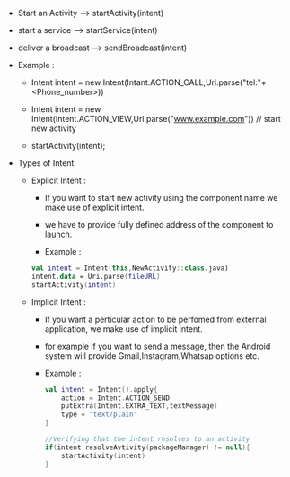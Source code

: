 - Start an Activity 	--> startActivity(intent)  

- start a service  -->  startService(intent)  

- deliver a broadcast --> sendBroadcast(intent)  

- Example :
	- Intent intent = new Intent(Intant.ACTION_CALL,Uri.parse("tel:"+<Phone_number>))  

	- Intent intent = new Intent(Intent.ACTION_VIEW,Uri.parse("www.example.com")) // start new activity  

	- startActivity(intent);  

- Types of Intent
	- Explicit Intent :
		-  If you want to start new activity using the component name we make use of explicit intent.

		- we have to provide fully defined address of the component to launch.

		- Example : 
		```kotlin
		val intent = Intent(this,NewActivity::class.java)
		intent.data = Uri.parse(fileURL)
		startActivity(intent)
		```

	- Implicit Intent : 
		- If you want a perticular action to be perfomed from external application, we make use of implicit intent.

		- for example if you want to send a message, then the Android system will provide Gmail,Instagram,Whatsap options etc.

		- Example : 
			```kotlin
			val intent = Intent().apply{
				action = Intent.ACTION_SEND
				putExtra(Intent.EXTRA_TEXT,textMessage)
				type = "text/plain"
			}

			//Verifying that the intent resolves to an activity
			if(intent.resolveAvtivity(packageManager) != null){
				startActivity(intent)
			}
			```
